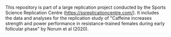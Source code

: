 This repository is part of a large replication project conducted by the Sports Science Replication Centre (https://ssreplicationcentre.com/). It includes the data and analyses for the replication study of "Caffeine increases strength and power performance in resistance-trained females during early follicular phase" by Norum et al (2020).

